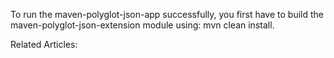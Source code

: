 To run the maven-polyglot-json-app successfully, you first have to build the maven-polyglot-json-extension module using: mvn clean install.

Related Articles:
